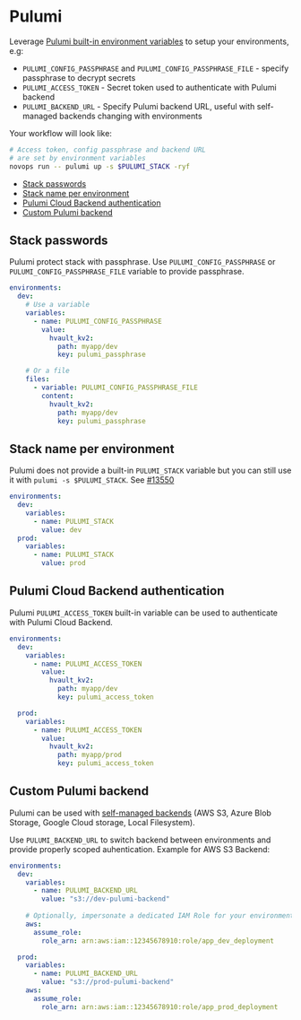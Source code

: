 # Pulumi

Leverage [Pulumi built-in environment variables](https://www.pulumi.com/docs/reference/cli/environment-variables/) to setup your environments, e.g:

- `PULUMI_CONFIG_PASSPHRASE` and `PULUMI_CONFIG_PASSPHRASE_FILE` - specify passphrase to decrypt secrets
- `PULUMI_ACCESS_TOKEN` - Secret token used to authenticate with Pulumi backend
- `PULUMI_BACKEND_URL` - Specify Pulumi backend URL, useful with self-managed backends changing with environments

Your workflow will look like:

```sh
# Access token, config passphrase and backend URL
# are set by environment variables
novops run -- pulumi up -s $PULUMI_STACK -ryf
```

- [Stack passwords](#stack-passwords)
- [Stack name per environment](#stack-name-per-environment)
- [Pulumi Cloud Backend authentication](#pulumi-cloud-backend-authentication)
- [Custom Pulumi backend](#custom-pulumi-backend)

## Stack passwords

Pulumi protect stack with passphrase. Use `PULUMI_CONFIG_PASSPHRASE` or `PULUMI_CONFIG_PASSPHRASE_FILE` variable to provide passphrase.

```yaml
environments:
  dev:
    # Use a variable
    variables:
      - name: PULUMI_CONFIG_PASSPHRASE
        value:
          hvault_kv2:
            path: myapp/dev
            key: pulumi_passphrase

    # Or a file
    files:  
      - variable: PULUMI_CONFIG_PASSPHRASE_FILE
        content: 
          hvault_kv2:
            path: myapp/dev
            key: pulumi_passphrase
```

## Stack name per environment

Pulumi does not provide a built-in `PULUMI_STACK` variable but you can still use it with `pulumi -s $PULUMI_STACK`. See [#13550](https://github.com/pulumi/pulumi/issues/13550)

```yaml
environments:
  dev:
    variables:
      - name: PULUMI_STACK
        value: dev
  prod:
    variables:
      - name: PULUMI_STACK
        value: prod
```

## Pulumi Cloud Backend authentication

Pulumi `PULUMI_ACCESS_TOKEN` built-in variable can be used to authenticate with Pulumi Cloud Backend.

```yaml
environments:
  dev:
    variables:  
      - name: PULUMI_ACCESS_TOKEN
        value:
          hvault_kv2:
            path: myapp/dev
            key: pulumi_access_token

  prod:
    variables:  
      - name: PULUMI_ACCESS_TOKEN
        value:
          hvault_kv2:
            path: myapp/prod
            key: pulumi_access_token
```

## Custom Pulumi backend

Pulumi can be used with [self-managed backends](https://www.pulumi.com/docs/concepts/state/#using-a-self-managed-backend) (AWS S3, Azure Blob Storage, Google Cloud storage, Local Filesystem). 

Use `PULUMI_BACKEND_URL` to switch backend between environments and provide properly scoped auhentication. Example for AWS S3 Backend:

```yaml
environments:
  dev:
    variables: 
      - name: PULUMI_BACKEND_URL
        value: "s3://dev-pulumi-backend"
    
    # Optionally, impersonate a dedicated IAM Role for your environment
    aws:
      assume_role:
        role_arn: arn:aws:iam::12345678910:role/app_dev_deployment

  prod:
    variables: 
      - name: PULUMI_BACKEND_URL
        value: "s3://prod-pulumi-backend"
    aws:
      assume_role:
        role_arn: arn:aws:iam::12345678910:role/app_prod_deployment
```